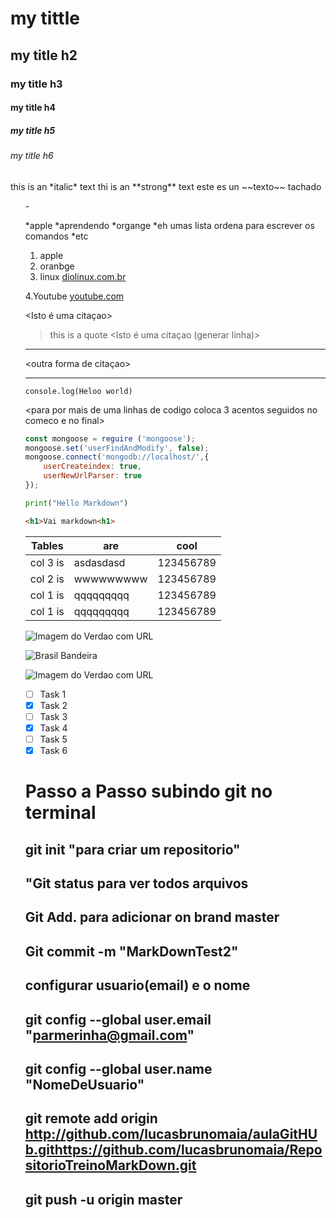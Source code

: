 <!-- Headings -->

# my tittle
## my title h2
### my title h3
#### my title h4
##### my title h5
###### my title h6

<texto italic  >
this is an *italic* text

<texto negrito strong>
thi is an **strong** text

<texto tachado>
este es un ~~texto~~ tachado


<Lista ordenadas>
<ul>
-

*apple
    *aprendendo
*organge
    *eh umas lista ordena para escrever os comandos 
*etc
1. apple
2. oranbge
3. linux
[diolinux.com.br](https://www.dionlinux.com.br)

4.Youtube
[youtube.com](https://wwww.youtube.com "entrenamento em service desk organizado")

<Isto é uma citaçao>
>this is a quote 
<Isto é uma citaçao (generar linha)>
---
<outra forma de citaçao>
___
<outra fomra de gerar linhas>


`console.log(Heloo world)`

<just an example of code>
<caso vc coloque o nome do codigo exemplo javascript vai ficar colorido como è o codigo>

<para por mais de uma linhas de codigo coloca 3 acentos seguidos no comeco e no final>

```javascript
const mongoose = reguire ('mongoose');       
mongoose.set('userFindAndModify', false); 
mongoose.connect('mongodb://localhost/',{ 
    userCreateindex: true, 
    userNewUrlParser: true 
}); 
```

```python
print("Hello Markdown")
```

```html
<h1>Vai markdown<h1>
```

| Tables     | are       | cool      |
|------------|-----------|-----------|
| col 3 is   | asdasdasd | 123456789 |
| col 2 is   | wwwwwwwww | 123456789 |
| col 1 is   | qqqqqqqqq | 123456789 |
| col 1 is   | qqqqqqqqq | 123456789 |



<copiando o url da imagem para subir>

![Imagem do Verdao com URL](https://www.bing.com/images/search?view=detailV2&ccid=nHAE8Q%2f1&id=B5462E795DB87A6FFE636A8243FF3AB7802554EF&thid=OIP.nHAE8Q_1Cu5IALzNKW6teQHaEK&mediaurl=https%3a%2f%2fpalmeirasweb.com%2fwp-content%2fuploads%2f2020%2f07%2fpalmeiras___bandeira_3_by_panico747-d2m5oke.jpg&cdnurl=https%3a%2f%2fth.bing.com%2fth%2fid%2fR.9c7004f10ff50aee4800bccd296ead79%3frik%3d71QlgLc6%252f0OCag%26pid%3dImgRaw%26r%3d0&exph=1080&expw=1920&q=palmeiras+imagem&simid=608020052400620664&FORM=IRPRST&ck=4CF0B96102A24CF9AB6706CB2762EE36&selectedIndex=0&itb=0&idpp=overlayview&ajaxhist=0&ajaxserp=0)

<Aqui a imagem esta salva para subir tem que salvar na pasta do markdown que esta usando>

![Brasil Bandeira ](brasil.png "--------------Bandeira do Brasil------------")

![Imagem do Verdao com URL](verdao.jpg)



<!------GIT HUB markdown-------->
* [ ] Task 1
* [x] Task 2
* [ ] Task 3
* [x] Task 4
* [ ] Task 5
* [x] Task 6

<subir diretamente pelo Terminal do VS code>
<f1 terminal integrat>

# Passo a Passo subindo git no terminal 

##     git init "para criar um repositorio"

##      "Git status para ver todos arquivos

##       Git Add. para adicionar on brand master

##       Git commit -m "MarkDownTest2"

##       configurar usuario(email) e o nome

##       git config --global user.email "parmerinha@gmail.com"

##       git config --global user.name "NomeDeUsuario"

## git remote add origin http://github.com/lucasbrunomaia/aulaGitHUb.githttps://github.com/lucasbrunomaia/RepositorioTreinoMarkDown.git

## git push -u  origin master